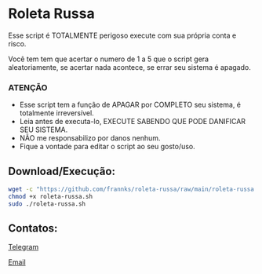 # Roleta Russa

Esse script é TOTALMENTE perigoso execute com sua própria conta e risco.

Você tem tem que acertar o numero de 1 a 5 que o script gera aleatoriamente, se acertar nada acontece, se errar seu sistema é apagado.

### ATENÇÃO

- Esse script tem a função de APAGAR por COMPLETO seu sistema, é totalmente irreversível.
- Leia antes de executa-lo, EXECUTE SABENDO QUE PODE DANIFICAR SEU SISTEMA.
- NÃO me responsabilizo por danos nenhum.
- Fique a vontade para editar o script ao seu gosto/uso.

## Download/Execução:

```bash
wget -c "https://github.com/frannks/roleta-russa/raw/main/roleta-russa.sh"
chmod +x roleta-russa.sh
sudo ./roleta-russa.sh
```



## Contatos:

[Telegram](https://t.me/FranklinTech)

[Email](mailto:fraank@riseup.net)
